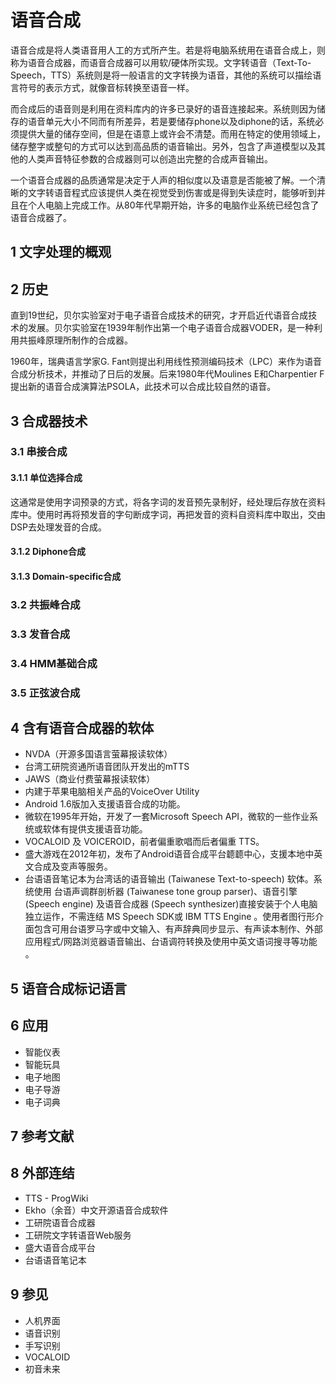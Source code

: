 # 语音合成



语音合成是将人类语音用人工的方式所产生。若是将电脑系统用在语音合成上，则称为语音合成器，而语音合成器可以用软/硬体所实现。文字转语音（Text-To-Speech，TTS）系统则是将一般语言的文字转换为语音，其他的系统可以描绘语言符号的表示方式，就像音标转换至语音一样。

而合成后的语音则是利用在资料库内的许多已录好的语音连接起来。系统则因为储存的语音单元大小不同而有所差异，若是要储存phone以及diphone的话，系统必须提供大量的储存空间，但是在语意上或许会不清楚。而用在特定的使用领域上，储存整字或整句的方式可以达到高品质的语音输出。另外，包含了声道模型以及其他的人类声音特征参数的合成器则可以创造出完整的合成声音输出。

一个语音合成器的品质通常是决定于人声的相似度以及语意是否能被了解。一个清晰的文字转语音程式应该提供人类在视觉受到伤害或是得到失读症时，能够听到并且在个人电脑上完成工作。从80年代早期开始，许多的电脑作业系统已经包含了语音合成器了。



## 1 文字处理的概观



## 2 历史

直到19世纪，贝尔实验室对于电子语音合成技术的研究，才开启近代语音合成技术的发展。贝尔实验室在1939年制作出第一个电子语音合成器VODER，是一种利用共振峰原理所制作的合成器。

1960年，瑞典语言学家G. Fant则提出利用线性预测编码技术（LPC）来作为语音合成分析技术，并推动了日后的发展。后来1980年代Moulines E和Charpentier F提出新的语音合成演算法PSOLA，此技术可以合成比较自然的语音。



## 3 合成器技术



### 3.1 串接合成



#### 3.1.1 单位选择合成

这通常是使用字词预录的方式，将各字词的发音预先录制好，经处理后存放在资料库中。使用时再将预发音的字句断成字词，再把发音的资料自资料库中取出，交由DSP去处理发音的合成。



#### 3.1.2 Diphone合成



#### 3.1.3 Domain-specific合成



### 3.2 共振峰合成



### 3.3 发音合成



### 3.4 HMM基础合成



### 3.5 正弦波合成



## 4 含有语音合成器的软体

* NVDA（开源多国语言萤幕报读软体）
* 台湾工研院资通所语音团队开发出的mTTS
* JAWS（商业付费萤幕报读软体）
* 内建于苹果电脑相关产品的VoiceOver Utility
* Android 1.6版加入支援语音合成的功能。
* 微软在1995年开始，开发了一套Microsoft Speech API，微软的一些作业系统或软体有提供支援语音功能。
* VOCALOID 及 VOICEROID，前者偏重歌唱而后者偏重 TTS。
* 盛大游戏在2012年初，发布了Android语音合成平台聼聼中心，支援本地中英文合成及变声等服务。
* 台语语音笔记本为台湾话的语音输出 (Taiwanese Text-to-speech) 软体。系统使用 台语声调群剖析器 (Taiwanese tone group parser)、语音引擎 (Speech engine) 及语音合成器 (Speech synthesizer)直接安装于个人电脑独立运作，不需连结 MS Speech SDK或 IBM TTS Engine 。使用者图行形介面包含可用台语罗马字或中文输入、有声辞典同步显示、有声读本制作、外部应用程式/网路浏览器语音输出、台语调符转换及使用中英文语词搜寻等功能 。



## 5 语音合成标记语言



## 6 应用

* 智能仪表
* 智能玩具
* 电子地图
* 电子导游
* 电子词典



## 7 参考文献



## 8 外部连结

* TTS - ProgWiki
* Ekho（余音）中文开源语音合成软件
* 工研院语音合成器
* 工研院文字转语音Web服务
* 盛大语音合成平台
* 台语语音笔记本



## 9 参见

* 人机界面
* 语音识别
* 手写识别
* VOCALOID
* 初音未来



